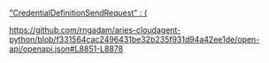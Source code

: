 ["CredentialDefinitionSendRequest" : {](https://github.com/rngadam/aries-cloudagent-python/blob/f331564cac2496431be32b235f931d94a42ee1de/open-api/openapi.json#L8852-L8877)

https://github.com/rngadam/aries-cloudagent-python/blob/f331564cac2496431be32b235f931d94a42ee1de/open-api/openapi.json#L8851-L8878
